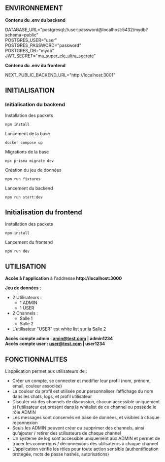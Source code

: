 ## ENVIRONNEMENT

  **Contenu du .env du backend**

  DATABASE_URL="postgresql://user:password@localhost:5432/mydb?schema=public"\
  POSTGRES_USER="user"\
  POSTGRES_PASSWORD="password"\
  POSTGRES_DB="mydb"\
  JWT_SECRET="ma_super_cle_ultra_secrete"

  **Contenu du .env du frontend**

  NEXT_PUBLIC_BACKEND_URL="http://localhost:3001"

## INITIALISATION

### Initialisation du backend
Installation des packets    
    
    npm install
    
Lancement de la base

    docker compose up

Migrations de la base

    npx prisma migrate dev

Création du jeu de données

    npm run fixtures

Lancement du backend

    npm run start:dev

## Initialisation du frontend 
Installation des packets

    npm install

Lancement du frontend

    npm run dev

## UTILISATION

  **Accès à l'application** à l'addresse **http://localhost:3000**

  **Jeu de données :**
  - 2 Utilisateurs :
    - 1 ADMIN
    - 1 USER
  - 2 Channels : 
    - Salle 1
    - Salle 2 
  - L'utilisateur "USER" est white list sur la Salle 2

  **Accès compte admin : amin@test.com | admin1234** \
  **Accès compte user : user@test.com | user1234**

## FONCTIONNALITES

L’application permet aux utilisateurs de :
 - Créer un compte, se connecter et modifier leur profil (nom, prénom, email, couleur associée)
 - La couleur du profil est utilisée pour personnaliser l’affichage du nom dans les chats, logs, et profil utilisateur
 - Discuter via des channels de discussion, chacun accessible uniquement si l’utilisateur est présent dans la whitelist de ce channel ou possède le rôle ADMIN
 - Les messages sont conservés en base de données, et visibles à chaque reconnexion
 - Seuls les ADMIN peuvent créer ou supprimer des channels, ainsi qu’ajouter / retirer des utilisateurs de chaque channel
 - Un système de log sont accessible uniquement aux ADMIN et permet de tracer les connexions / déconnexions des utilisateurs à chaque channel
 - L’application vérifie les rôles pour toute action sensible (authentification protégée, mots de passe hashés, autorisations)